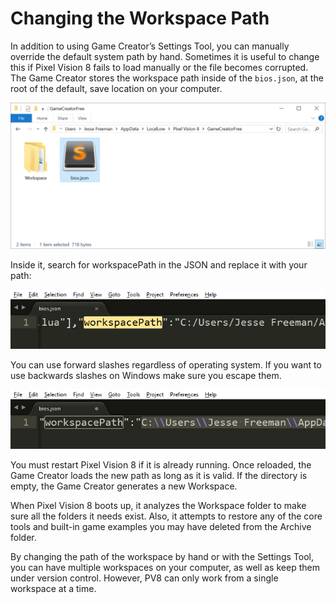 # Changing the Workspace Path

In addition to using Game Creator’s Settings Tool, you can manually override the default system path by hand. Sometimes it is useful to change this if Pixel Vision 8 fails to load manually or the file becomes corrupted. The Game Creator stores the workspace path inside of the `bios.json`, at the root of the default, save location on your computer.

![image alt text](images/ChangingTheWorkspacePath_image_0.png)

Inside it, search for workspacePath in the JSON and replace it with your path:

![image alt text](images/ChangingTheWorkspacePath_image_1.png)

You can use forward slashes regardless of operating system. If you want to use backwards slashes on Windows make sure you escape them. 

![image alt text](images/ChangingTheWorkspacePath_image_2.png)

You must restart Pixel Vision 8 if it is already running. Once reloaded, the Game Creator loads the new path as long as it is valid. If the directory is empty, the Game Creator generates a new Workspace.

When Pixel Vision 8 boots up, it analyzes the Workspace folder to make sure all the folders it needs exist. Also, it attempts to restore any of the core tools and built-in game examples you may have deleted from the Archive folder. 

By changing the path of the workspace by hand or with the Settings Tool, you can have multiple workspaces on your computer, as well as keep them under version control. However, PV8 can only work from a single workspace at a time.


